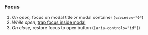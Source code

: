 ### Focus

1. _On open,_ focus on modal title _or_ modal container (`tabindex="0"`)
2. _While open,_ [trap focus inside modal](https://www.w3.org/TR/2017/NOTE-wai-aria-practices-1.1-20171214/examples/dialog-modal/js/dialog.js)
3. _On close,_ restore focus to open button (`[aria-controls="id"]`)
